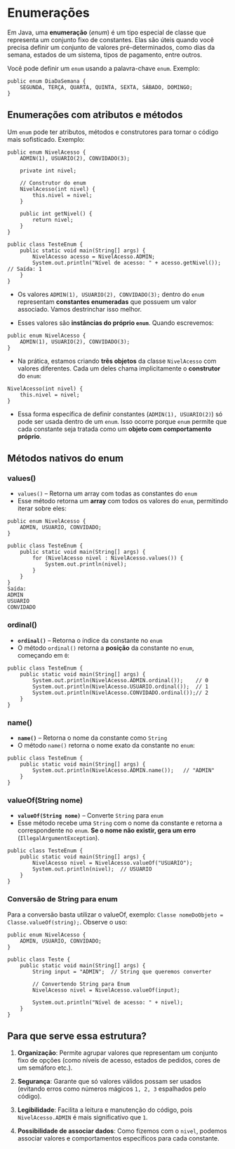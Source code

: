 # Enumerações

Em Java, uma **enumeração** (_enum_) é um tipo especial de classe que representa um conjunto fixo de constantes. Elas são úteis quando você precisa definir um conjunto de valores pré-determinados, como dias da semana, estados de um sistema, tipos de pagamento, entre outros.

Você pode definir um `enum` usando a palavra-chave `enum`. Exemplo:
```
public enum DiaDaSemana {
    SEGUNDA, TERÇA, QUARTA, QUINTA, SEXTA, SÁBADO, DOMINGO;
}
```

## Enumerações com atributos e métodos

Um `enum` pode ter atributos, métodos e construtores para tornar o código mais sofisticado. Exemplo:

```
public enum NivelAcesso {
    ADMIN(1), USUARIO(2), CONVIDADO(3);

    private int nivel;

    // Construtor do enum
    NivelAcesso(int nivel) {
        this.nivel = nivel;
    }

    public int getNivel() {
        return nivel;
    }
}
```

```
public class TesteEnum {
    public static void main(String[] args) {
        NivelAcesso acesso = NivelAcesso.ADMIN;
        System.out.println("Nível de acesso: " + acesso.getNivel()); // Saída: 1
    }
}
```

- Os valores `ADMIN(1), USUARIO(2), CONVIDADO(3);` dentro do `enum` representam **constantes enumeradas** que possuem um valor associado. Vamos destrinchar isso melhor.

- Esses valores são **instâncias do próprio `enum`**. Quando escrevemos:

```
public enum NivelAcesso {
    ADMIN(1), USUARIO(2), CONVIDADO(3);
}
```

-  Na prática, estamos criando **três objetos** da classe `NivelAcesso` com valores diferentes. Cada um deles chama implicitamente o **construtor** do `enum`:

```
NivelAcesso(int nivel) {
    this.nivel = nivel;
}
```

- Essa forma específica de definir constantes (`ADMIN(1), USUARIO(2)`) só pode ser usada dentro de um `enum`. Isso ocorre porque `enum` permite que cada constante seja tratada como um **objeto com comportamento próprio**.

## Métodos nativos do enum

### values()

- `values()` – Retorna um array com todas as constantes do `enum`
- Esse método retorna um **array** com todos os valores do `enum`, permitindo iterar sobre eles:

```
public enum NivelAcesso {
    ADMIN, USUARIO, CONVIDADO;
}

public class TesteEnum {
    public static void main(String[] args) {
        for (NivelAcesso nivel : NivelAcesso.values()) {
            System.out.println(nivel);
        }
    }
}
Saída: 
ADMIN
USUARIO
CONVIDADO
```

### ordinal()

- **`ordinal()`** – Retorna o índice da constante no `enum`
- O método `ordinal()` retorna a **posição** da constante no `enum`, começando em `0`:

```
public class TesteEnum {
    public static void main(String[] args) {
        System.out.println(NivelAcesso.ADMIN.ordinal());    // 0
        System.out.println(NivelAcesso.USUARIO.ordinal());  // 1
        System.out.println(NivelAcesso.CONVIDADO.ordinal());// 2
    }
}
```

### name()

- **`name()`** – Retorna o nome da constante como `String`
- O método `name()` retorna o nome exato da constante no `enum`:

```
public class TesteEnum {
    public static void main(String[] args) {
        System.out.println(NivelAcesso.ADMIN.name());   // "ADMIN"
    }
}
```

### valueOf(String nome)
- **`valueOf(String nome)`** – Converte `String` para `enum`
- Esse método recebe uma `String` com o nome da constante e retorna a correspondente no `enum`. **Se o nome não existir, gera um erro** (`IllegalArgumentException`).

```
public class TesteEnum {
    public static void main(String[] args) {
        NivelAcesso nivel = NivelAcesso.valueOf("USUARIO");
        System.out.println(nivel);  // USUARIO
    }
}
```

### Conversão de String para enum

Para a conversão basta utilizar o valueOf, exemplo: `Classe nomeDoObjeto = Classe.valueOf(string);`. Observe o uso:

```
public enum NivelAcesso {
    ADMIN, USUARIO, CONVIDADO;
}

public class Teste {
    public static void main(String[] args) {
        String input = "ADMIN";  // String que queremos converter

        // Convertendo String para Enum
        NivelAcesso nivel = NivelAcesso.valueOf(input);

        System.out.println("Nível de acesso: " + nivel);
    }
}
```
## Para que serve essa estrutura?

1. **Organização**: Permite agrupar valores que representam um conjunto fixo de opções (como níveis de acesso, estados de pedidos, cores de um semáforo etc.).
    
2. **Segurança**: Garante que só valores válidos possam ser usados (evitando erros como números mágicos `1, 2, 3` espalhados pelo código).
    
3. **Legibilidade**: Facilita a leitura e manutenção do código, pois `NivelAcesso.ADMIN` é mais significativo que `1`.
    
4. **Possibilidade de associar dados**: Como fizemos com o `nivel`, podemos associar valores e comportamentos específicos para cada constante.